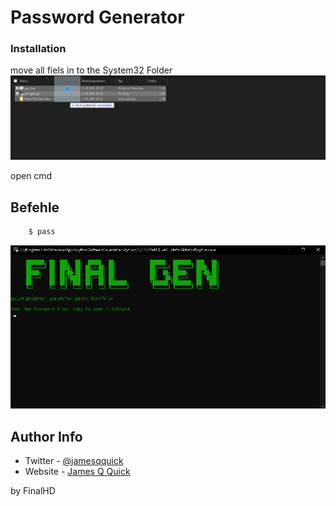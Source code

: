 # Password Generator

### Installation

move all fiels in to the System32 Folder
![redme](images/redme.png)

open cmd


## Befehle

```html
    $ pass
```
![Gui](images/gui.png)

## Author Info

- Twitter - [@jamesqquick](https://twitter.com/jamesqquick)
- Website - [James Q Quick](https://jamesqquick.com)

by FinalHD
